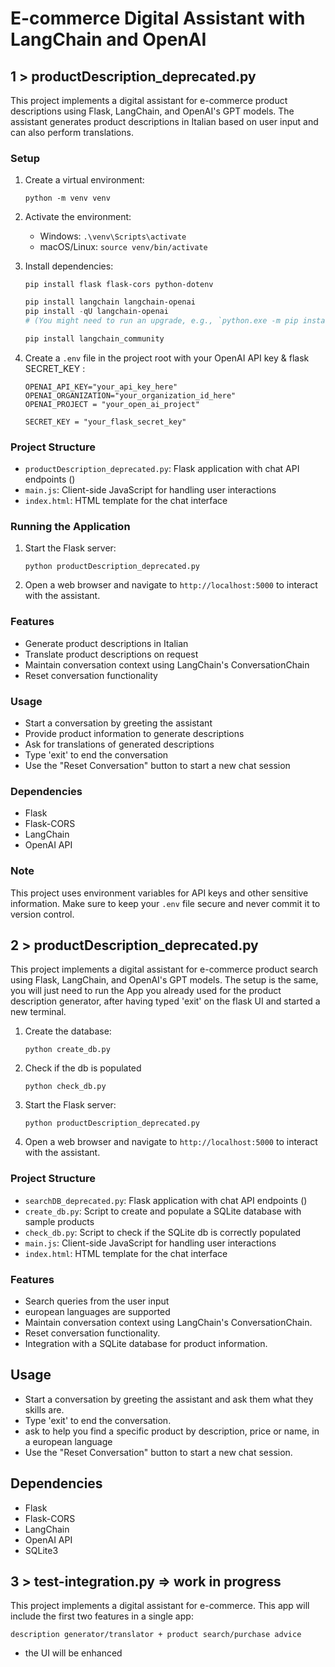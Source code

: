 
# E-commerce Digital Assistant with LangChain and OpenAI

## 1 > productDescription_deprecated.py 
This project implements a digital assistant for e-commerce product descriptions using Flask, LangChain, and OpenAI's GPT models. The assistant generates product descriptions in Italian based on user input and can also perform translations.

### Setup

1. Create a virtual environment:
   ```
   python -m venv venv
   ```

2. Activate the environment:
   - Windows: `.\venv\Scripts\activate`
   - macOS/Linux: `source venv/bin/activate`

3. Install dependencies:
   ```
   pip install flask flask-cors python-dotenv
   ```
   ```powershell
   pip install langchain langchain-openai
   pip install -qU langchain-openai
   # (You might need to run an upgrade, e.g., `python.exe -m pip install --upgrade pip`)
   
   pip install langchain_community 
   ```
   

4. Create a `.env` file in the project root with your OpenAI API key & flask SECRET_KEY :
   ```
   OPENAI_API_KEY="your_api_key_here"
   OPENAI_ORGANIZATION="your_organization_id_here"
   OPENAI_PROJECT = "your_open_ai_project"

   SECRET_KEY = "your_flask_secret_key"
   ```

### Project Structure

- `productDescription_deprecated.py`: Flask application with chat API endpoints ()
- `main.js`: Client-side JavaScript for handling user interactions
- `index.html`: HTML template for the chat interface

### Running the Application


1. Start the Flask server:
   ```
   python productDescription_deprecated.py
   ```

2. Open a web browser and navigate to `http://localhost:5000` to interact with the assistant.

### Features

- Generate product descriptions in Italian
- Translate product descriptions on request
- Maintain conversation context using LangChain's ConversationChain
- Reset conversation functionality

### Usage

- Start a conversation by greeting the assistant
- Provide product information to generate descriptions
- Ask for translations of generated descriptions
- Type 'exit' to end the conversation
- Use the "Reset Conversation" button to start a new chat session

### Dependencies

- Flask
- Flask-CORS
- LangChain
- OpenAI API

### Note

This project uses environment variables for API keys and other sensitive information. Make sure to keep your `.env` file secure and never commit it to version control.




## 2 > productDescription_deprecated.py
This project implements a digital assistant for e-commerce product search using Flask, LangChain, and OpenAI's GPT models. The setup is the same, you will just need to run the App you already used for the product description generator, after having typed 'exit' on the flask UI and started a new terminal.

1. Create the database:
   ```
   python create_db.py
   ```
2. Check if the db is populated
   ```
   python check_db.py
   ```
3. Start the Flask server:
   ```
   python productDescription_deprecated.py
   ```
4.  Open a web browser and navigate to `http://localhost:5000` to interact with the assistant.

### Project Structure

- `searchDB_deprecated.py`: Flask application with chat API endpoints ()
- `create_db.py`: Script to create and populate a SQLite database with sample products
- `check_db.py`: Script to check if the SQLite db is correctly populated
- `main.js`: Client-side JavaScript for handling user interactions
- `index.html`: HTML template for the chat interface

### Features

- Search queries from the user input
- european languages are supported
- Maintain conversation context using LangChain's ConversationChain.
- Reset conversation functionality.
- Integration with a SQLite database for product information.

## Usage

- Start a conversation by greeting the assistant and ask them what they skills are.
- Type 'exit' to end the conversation.
- ask to help you find a specific product by description, price or name, in a european language 
- Use the "Reset Conversation" button to start a new chat session.


## Dependencies

- Flask
- Flask-CORS
- LangChain
- OpenAI API
- SQLite3


## 3 > test-integration.py => work in progress
This project implements a digital assistant for e-commerce. This app will include the first two features in a single app: 

`description generator/translator + product search/purchase advice`
+ the UI will be enhanced
